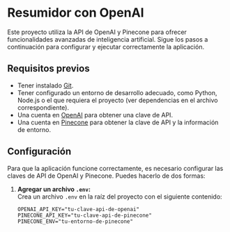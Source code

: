 # Resumidor con OpenAI

Este proyecto utiliza la API de OpenAI y Pinecone para ofrecer funcionalidades avanzadas de inteligencia artificial. Sigue los pasos a continuación para configurar y ejecutar correctamente la aplicación.

## Requisitos previos

- Tener instalado [Git](https://git-scm.com/).
- Tener configurado un entorno de desarrollo adecuado, como Python, Node.js o el que requiera el proyecto (ver dependencias en el archivo correspondiente).
- Una cuenta en [OpenAI](https://platform.openai.com/) para obtener una clave de API.
- Una cuenta en [Pinecone](https://www.pinecone.io/) para obtener la clave de API y la información de entorno.

## Configuración

Para que la aplicación funcione correctamente, es necesario configurar las claves de API de OpenAI y Pinecone. Puedes hacerlo de dos formas:

1. **Agregar un archivo `.env`:**  
   Crea un archivo `.env` en la raíz del proyecto con el siguiente contenido:

   ```plaintext
   OPENAI_API_KEY="tu-clave-api-de-openai"
   PINECONE_API_KEY="tu-clave-api-de-pinecone"
   PINECONE_ENV="tu-entorno-de-pinecone"
